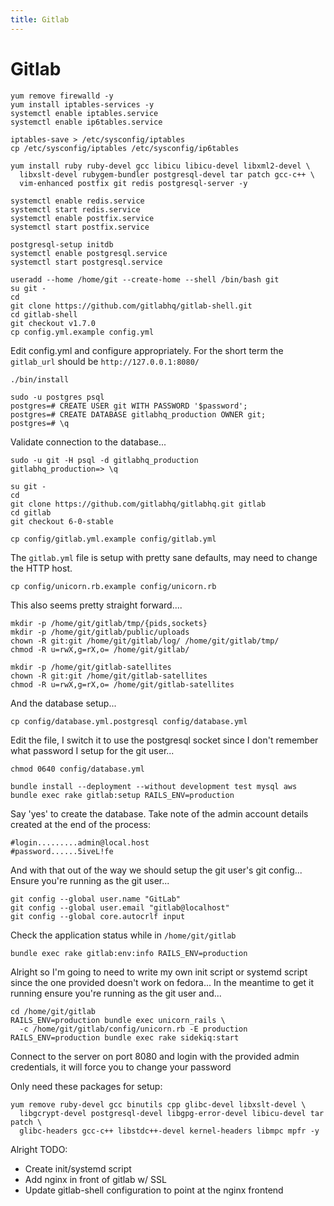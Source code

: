 ```yaml
---
title: Gitlab
---
```


# Gitlab

```
yum remove firewalld -y
yum install iptables-services -y
systemctl enable iptables.service
systemctl enable ip6tables.service

iptables-save > /etc/sysconfig/iptables
cp /etc/sysconfig/iptables /etc/sysconfig/ip6tables

yum install ruby ruby-devel gcc libicu libicu-devel libxml2-devel \
  libxslt-devel rubygem-bundler postgresql-devel tar patch gcc-c++ \
  vim-enhanced postfix git redis postgresql-server -y

systemctl enable redis.service
systemctl start redis.service
systemctl enable postfix.service
systemctl start postfix.service

postgresql-setup initdb
systemctl enable postgresql.service
systemctl start postgresql.service

useradd --home /home/git --create-home --shell /bin/bash git
su git -
cd
git clone https://github.com/gitlabhq/gitlab-shell.git
cd gitlab-shell
git checkout v1.7.0
cp config.yml.example config.yml
```

Edit config.yml and configure appropriately. For the short term the
`gitlab_url` should be `http://127.0.0.1:8080/`

```
./bin/install

sudo -u postgres psql
postgres=# CREATE USER git WITH PASSWORD '$password';
postgres=# CREATE DATABASE gitlabhq_production OWNER git;
postgres=# \q
```

Validate connection to the database...

```
sudo -u git -H psql -d gitlabhq_production
gitlabhq_production=> \q

su git -
cd
git clone https://github.com/gitlabhq/gitlabhq.git gitlab
cd gitlab
git checkout 6-0-stable

cp config/gitlab.yml.example config/gitlab.yml
```

The `gitlab.yml` file is setup with pretty sane defaults, may need to change
the HTTP host.

```
cp config/unicorn.rb.example config/unicorn.rb
```

This also seems pretty straight forward....

```
mkdir -p /home/git/gitlab/tmp/{pids,sockets}
mkdir -p /home/git/gitlab/public/uploads
chown -R git:git /home/git/gitlab/log/ /home/git/gitlab/tmp/
chmod -R u=rwX,g=rX,o= /home/git/gitlab/

mkdir -p /home/git/gitlab-satellites
chown -R git:git /home/git/gitlab-satellites
chmod -R u=rwX,g=rX,o= /home/git/gitlab-satellites
```

And the database setup...

```
cp config/database.yml.postgresql config/database.yml
```

Edit the file, I switch it to use the postgresql socket since I don't remember
what password I setup for the git user...

```
chmod 0640 config/database.yml

bundle install --deployment --without development test mysql aws
bundle exec rake gitlab:setup RAILS_ENV=production
```

Say 'yes' to create the database.  Take note of the admin account details
created at the end of the process:

```
#login.........admin@local.host
#password......5iveL!fe
```

And with that out of the way we should setup the git user's git config...
Ensure you're running as the git user...

```
git config --global user.name "GitLab"
git config --global user.email "gitlab@localhost"
git config --global core.autocrlf input
```

Check the application status while in `/home/git/gitlab`

```
bundle exec rake gitlab:env:info RAILS_ENV=production
```

Alright so I'm going to need to write my own init script or systemd script
since the one provided doesn't work on fedora... In the meantime to get it
running ensure you're running as the git user and...

```
cd /home/git/gitlab
RAILS_ENV=production bundle exec unicorn_rails \
  -c /home/git/gitlab/config/unicorn.rb -E production
RAILS_ENV=production bundle exec rake sidekiq:start
```

Connect to the server on port 8080 and login with the provided admin
credentials, it will force you to change your password

Only need these packages for setup:

```
yum remove ruby-devel gcc binutils cpp glibc-devel libxslt-devel \
  libgcrypt-devel postgresql-devel libgpg-error-devel libicu-devel tar patch \
  glibc-headers gcc-c++ libstdc++-devel kernel-headers libmpc mpfr -y
```

Alright TODO:

  * Create init/systemd script
  * Add nginx in front of gitlab w/ SSL
  * Update gitlab-shell configuration to point at the nginx frontend

